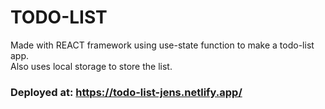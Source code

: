 # TODO-LIST
Made with REACT framework using use-state function to make a todo-list app. <br>
Also uses local storage to store the list.


### Deployed at: https://todo-list-jens.netlify.app/
